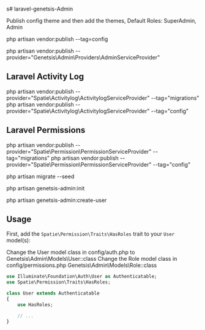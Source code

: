 s# laravel-genetsis-Admin

Publish config theme and then add the themes, Default Roles: SuperAdmin, Admin

php artisan vendor:publish --tag=config

php artisan vendor:publish --provider="Genetsis\Admin\Providers\AdminServiceProvider"

## Laravel Activity Log
php artisan vendor:publish --provider="Spatie\Activitylog\ActivitylogServiceProvider" --tag="migrations"
php artisan vendor:publish --provider="Spatie\Activitylog\ActivitylogServiceProvider" --tag="config"

## Laravel Permissions
php artisan vendor:publish --provider="Spatie\Permission\PermissionServiceProvider" --tag="migrations"
php artisan vendor:publish --provider="Spatie\Permission\PermissionServiceProvider" --tag="config"

php artisan migrate --seed

php artisan genetsis-admin:init

php artisan genetsis-admin:create-user

## Usage
First, add the `Spatie\Permission\Traits\HasRoles` trait to your `User` model(s):

Change the User model class in config/auth.php to Genetsis\Admin\Models\User::class
Change the Role model class in config/permissions.php Genetsis\Admin\Models\Role::class

```php
use Illuminate\Foundation\Auth\User as Authenticatable;
use Spatie\Permission\Traits\HasRoles;

class User extends Authenticatable
{
    use HasRoles;

    // ...
}
```
